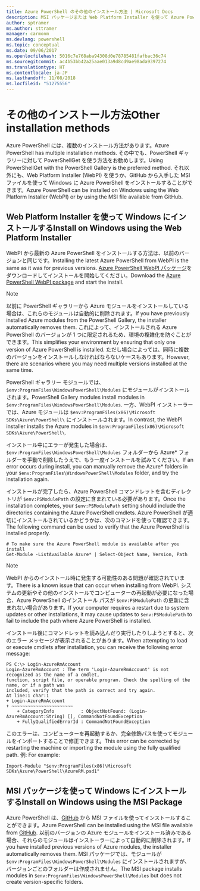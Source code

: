 ```yaml
---
title: Azure PowerShell のその他のインストール方法 | Microsoft Docs
description: MSI パッケージまたは Web Platform Installer を使って Azure PowerShell をインストールする方法について説明します。
author: sptramer
ms.author: sttramer
manager: carmonm
ms.devlang: powershell
ms.topic: conceptual
ms.date: 09/06/2017
ms.openlocfilehash: 5016c7e768aba94308d0e78785481fafbac36c74
ms.sourcegitcommit: ac4b53bb42a25aae013a9d8cd9ae98ada9397274
ms.translationtype: HT
ms.contentlocale: ja-JP
ms.lasthandoff: 11/08/2018
ms.locfileid: "51275556"
---
```

# <a name="other-installation-methods"></a><span data-ttu-id="1d8fa-103">その他のインストール方法</span><span class="sxs-lookup"><span data-stu-id="1d8fa-103">Other installation methods</span></span>

<span data-ttu-id="1d8fa-104">Azure PowerShell には、複数のインストール方法があります。</span><span class="sxs-lookup"><span data-stu-id="1d8fa-104">Azure PowerShell has multiple installation methods.</span></span> <span data-ttu-id="1d8fa-105">その中でも、PowerShell ギャラリーに対して PowerShellGet を使う方法をお勧めします。</span><span class="sxs-lookup"><span data-stu-id="1d8fa-105">Using PowerShellGet with the PowerShell Gallery is the preferred method.</span></span> <span data-ttu-id="1d8fa-106">それ以外にも、Web Platform Installer (WebPI) を使うか、GitHub から入手した MSI ファイルを使って Windows に Azure PowerShell をインストールすることができます。</span><span class="sxs-lookup"><span data-stu-id="1d8fa-106">Azure PowerShell can be installed on Windows using the Web Platform Installer (WebPI) or by using the MSI file available from GitHub.</span></span>

## <a name="install-on-windows-using-the-web-platform-installer"></a><span data-ttu-id="1d8fa-107">Web Platform Installer を使って Windows にインストールする</span><span class="sxs-lookup"><span data-stu-id="1d8fa-107">Install on Windows using the Web Platform Installer</span></span>

<span data-ttu-id="1d8fa-108">WebPI から最新の Azure PowerShell をインストールする方法は、以前のバージョンと同じです。</span><span class="sxs-lookup"><span data-stu-id="1d8fa-108">Installing the latest Azure PowerShell from WebPI is the same as it was for previous versions.</span></span>
<span data-ttu-id="1d8fa-109">[Azure PowerShell WebPI パッケージ](http://aka.ms/webpi-azps)をダウンロードしてインストールを開始してください。</span><span class="sxs-lookup"><span data-stu-id="1d8fa-109">Download the [Azure PowerShell WebPI package](http://aka.ms/webpi-azps) and start the install.</span></span>

> [!NOTE]
> <span data-ttu-id="1d8fa-110">以前に PowerShell ギャラリーから Azure モジュールをインストールしている場合は、これらのモジュールは自動的に削除されます。</span><span class="sxs-lookup"><span data-stu-id="1d8fa-110">If you have previously installed Azure modules from the PowerShell Gallery, the installer automatically removes them.</span></span> <span data-ttu-id="1d8fa-111">これによって、インストールされる Azure PowerShell のバージョンが 1 つに限定されるため、環境の複雑化を防ぐことができます。</span><span class="sxs-lookup"><span data-stu-id="1d8fa-111">This simplifies your environment by ensuring that only one version of Azure PowerShell is installed.</span></span> <span data-ttu-id="1d8fa-112">ただし場合によっては、同時に複数のバージョンをインストールしなければならないケースもあります。</span><span class="sxs-lookup"><span data-stu-id="1d8fa-112">However, there are scenarios where you may need multiple versions installed at the same time.</span></span>
>
> <span data-ttu-id="1d8fa-113">PowerShell ギャラリー モジュールでは、`$env:ProgramFiles\WindowsPowerShell\Modules` にモジュールがインストールされます。</span><span class="sxs-lookup"><span data-stu-id="1d8fa-113">PowerShell Gallery modules install modules in `$env:ProgramFiles\WindowsPowerShell\Modules`.</span></span> <span data-ttu-id="1d8fa-114">一方、WebPI インストーラーでは、Azure モジュールは `$env:ProgramFiles(x86)\Microsoft SDKs\Azure\PowerShell\` にインストールされます。</span><span class="sxs-lookup"><span data-stu-id="1d8fa-114">In contrast, the WebPI installer installs the Azure modules in `$env:ProgramFiles(x86)\Microsoft SDKs\Azure\PowerShell\`.</span></span>
>
> <span data-ttu-id="1d8fa-115">インストール中にエラーが発生した場合は、`$env:ProgramFiles\WindowsPowerShell\Modules` フォルダーから Azure\* フォルダーを手動で削除したうえで、もう一度インストールを試みてください。</span><span class="sxs-lookup"><span data-stu-id="1d8fa-115">If an error occurs during install, you can manually remove the Azure\* folders in your `$env:ProgramFiles\WindowsPowerShell\Modules` folder, and try the installation again.</span></span>

<span data-ttu-id="1d8fa-116">インストールが完了したら、Azure PowerShell コマンドレットを含むディレクトリが `$env:PSModulePath` の設定に含まれている必要があります。</span><span class="sxs-lookup"><span data-stu-id="1d8fa-116">Once the installation completes, your `$env:PSModulePath` setting should include the directories containing the Azure PowerShell cmdlets.</span></span> <span data-ttu-id="1d8fa-117">Azure PowerShell が適切にインストールされているかどうかは、次のコマンドを使って確認できます。</span><span class="sxs-lookup"><span data-stu-id="1d8fa-117">The following command can be used to verify that the Azure PowerShell is installed properly.</span></span>

```powershell-interactive
# To make sure the Azure PowerShell module is available after you install
Get-Module -ListAvailable Azure* | Select-Object Name, Version, Path
```

> [!NOTE]
> <span data-ttu-id="1d8fa-118">WebPI からのインストール時に発生する可能性のある問題が確認されています。</span><span class="sxs-lookup"><span data-stu-id="1d8fa-118">There is a known issue that can occur when installing from WebPI.</span></span> <span data-ttu-id="1d8fa-119">システムの更新やその他のインストールでコンピューターの再起動が必要になった場合、Azure PowerShell のインストール パスが `$env:PSModulePath` の更新に含まれない場合があります。</span><span class="sxs-lookup"><span data-stu-id="1d8fa-119">If your computer requires a restart due to system updates or other installations, it may cause updates to `$env:PSModulePath` to fail to include the path where Azure PowerShell is installed.</span></span>

<span data-ttu-id="1d8fa-120">インストール後にコマンドレットを読み込んだり実行したりしようとすると、次のエラー メッセージが表示されることがあります。</span><span class="sxs-lookup"><span data-stu-id="1d8fa-120">When attempting to load or execute cmdlets after installation, you can receive the following error message:</span></span>

```output
PS C:\> Login-AzureRmAccount
Login-AzureRmAccount : The term 'Login-AzureRmAccount' is not recognized as the name of a cmdlet,
function, script file, or operable program. Check the spelling of the name, or if a path was
included, verify that the path is correct and try again.
At line:1 char:1
+ Login-AzureRmAccount
+ ~~~~~~~~~~~~~~~~~~~~~~~
    + CategoryInfo          : ObjectNotFound: (Login-AzureRmAccount:String) [], CommandNotFoundException
    + FullyQualifiedErrorId : CommandNotFoundException
```

<span data-ttu-id="1d8fa-121">このエラーは、コンピューターを再起動するか、完全修飾パスを使ってモジュールをインポートすることで修正できます。</span><span class="sxs-lookup"><span data-stu-id="1d8fa-121">This error can be corrected by restarting the machine or importing the module using the fully qualified path.</span></span> <span data-ttu-id="1d8fa-122">例: </span><span class="sxs-lookup"><span data-stu-id="1d8fa-122">For example:</span></span>

```powershell-interactive
Import-Module "$env:ProgramFiles(x86)\Microsoft SDKs\Azure\PowerShell\AzureRM.psd1"
```

## <a name="install-on-windows-using-the-msi-package"></a><span data-ttu-id="1d8fa-123">MSI パッケージを使って Windows にインストールする</span><span class="sxs-lookup"><span data-stu-id="1d8fa-123">Install on Windows using the MSI Package</span></span>

<span data-ttu-id="1d8fa-124">Azure PowerShell は、[GitHub](https://github.com/Azure/azure-powershell/releases/latest) から MSI ファイルを使ってインストールすることができます。</span><span class="sxs-lookup"><span data-stu-id="1d8fa-124">Azure PowerShell can be installed using the MSI file available from [GitHub](https://github.com/Azure/azure-powershell/releases/latest).</span></span> <span data-ttu-id="1d8fa-125">以前のバージョンの Azure モジュールをインストール済みである場合、それらのモジュールはインストーラーによって自動的に削除されます。</span><span class="sxs-lookup"><span data-stu-id="1d8fa-125">If you have installed previous versions of Azure modules, the installer automatically removes them.</span></span> <span data-ttu-id="1d8fa-126">MSI パッケージでは、モジュールが `$env:ProgramFiles\WindowsPowerShell\Modules` にインストールされますが、バージョンごとのフォルダーは作成されません。</span><span class="sxs-lookup"><span data-stu-id="1d8fa-126">The MSI package installs modules in `$env:ProgramFiles\WindowsPowerShell\Modules` but does not create version-specific folders.</span></span>

